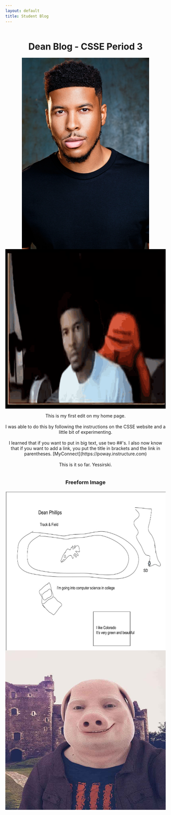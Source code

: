 ```yaml
---
layout: default
title: Student Blog
---
```


<div style="display: flex; justify-content: center; align-items: center;">
<h1>Dean Blog - CSSE Period 3</h1>
</div>

<div style="display: flex; justify-content: center; align-items: center;">
    <img src="images/ltg.jpg" alt="Freeform image" style="height: 600px; width: 400px;">
</div>

<div style="display: flex; justify-content: center; align-items: center;">
    <img src="images/ltg.gif" alt="Freeform image" style="height: 500px; width: 1000px;">
</div>

<div style="display: flex; justify-content: center; align-items: center;">
    <div style="text-align: center;">
        <p>
        This is my first edit on my home page. <br><br>
        I was able to do this by following the instructions on the CSSE website and a little bit of experimenting. <br><br>
        I learned that if you want to put in big text, use two ##'s. I also now know that if you want to add a link, you put the title in brackets and the link in parentheses. [MyConnect](https://poway.instructure.com) <br><br>
        This is it so far. Yessirski.
        </p>
    </div>
</div>

<div style="display: flex; justify-content: center; align-items: center;"> 
<h3>Freeform Image</h3>
</div>

<div style="display: flex; justify-content: center; align-items: center;">
    <img src="images/Freeform image.jpg" alt="Freeform image" style="height: 500px; width: 1000px;">
</div>

<div style="display: flex; justify-content: center; align-items: center;">
    <img src="images/john pork.jpeg" alt="john pork" style="height: 500px; width: 1000px;">
</div>
